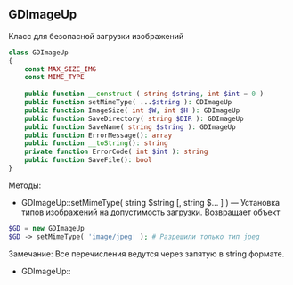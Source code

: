 ## GDImageUp
Класс для безопасной загрузки изображений
```PHP
class GDImageUp
{
	const MAX_SIZE_IMG
	const MIME_TYPE
	
	public function __construct ( string $string, int $int = 0 )
	public function setMimeType( ...$string ): GDImageUp
	public function ImageSize( int $W, int $H ): GDImageUp
	public function SaveDirectory( string $DIR ): GDImageUp
	public function SaveName( string $string ): GDImageUp
	public function ErrorMessage(): array
	public function __toString(): string
	private function ErrorCode( int $int ): string
	public function SaveFile(): bool
}
```

Методы:
- GDImageUp::setMimeType( string $string [, string $... ] ) — Установка типов изображений на допустимость загрузки. Возвращает объект 
```PHP
$GD = new GDImageUp
$GD -> setMimeType( 'image/jpeg' ); # Разрешили только тип jpeg
```
Замечание: Все перечисления ведутся через запятую в string формате.

- GDImageUp::
